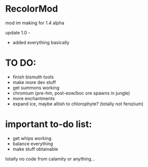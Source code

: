 # RecolorMod
mod im making for 1.4 alpha


update 1.0 -

 * added everything basically

# TO DO:
 * finish bismuth tools
 * make more dev stuff
 * get summons working
 * chromium (pre-hm, post-eow/boc ore spawns in jungle)
 * more enchantments
 * expand ice, maybe altish to chlorophyte? (totally not ferozium)
 # important to-do list:
 * get whips working
 * balance everything
 * make stuff obtainable



totally no code from calamity or anything...
